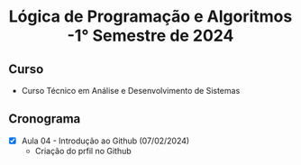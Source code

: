 <h1 align="center">
  Lógica de Programação e Algoritmos -1° Semestre de 2024 
</h1>

## Curso
- Curso Técnico em Análise e Desenvolvimento de Sistemas 

## Cronograma 
- [x] Aula 04 - Introdução ao Github (07/02/2024)
   - Criação do prfil no Github   
